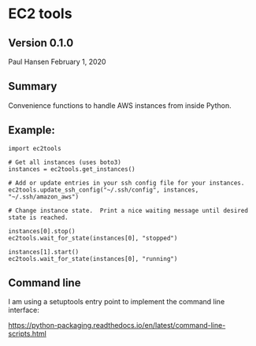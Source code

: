 # EC2 tools
## Version 0.1.0

Paul Hansen 
February 1, 2020

## Summary

Convenience functions to handle AWS instances from inside Python.

## Example:

```
import ec2tools

# Get all instances (uses boto3)
instances = ec2tools.get_instances()

# Add or update entries in your ssh config file for your instances.
ec2tools.update_ssh_config("~/.ssh/config", instances, "~/.ssh/amazon_aws")

# Change instance state.  Print a nice waiting message until desired state is reached.

instances[0].stop()
ec2tools.wait_for_state(instances[0], "stopped")

instances[1].start()
ec2tools.wait_for_state(instances[0], "running")
```

## Command line

I am using a setuptools entry point to implement the command line interface:

https://python-packaging.readthedocs.io/en/latest/command-line-scripts.html

